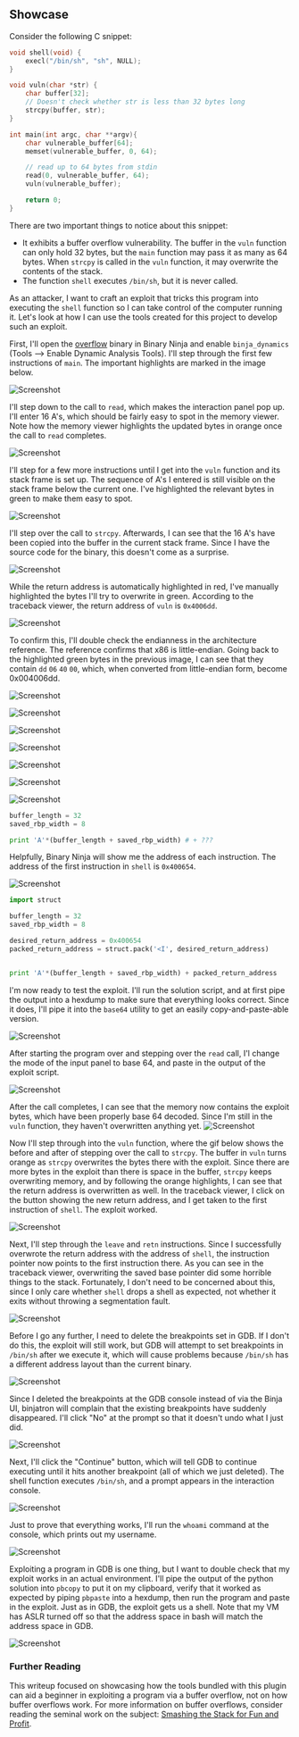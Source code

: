 ## Showcase
Consider the following C snippet:

```c
void shell(void) {
    execl("/bin/sh", "sh", NULL);
}

void vuln(char *str) {
    char buffer[32];
    // Doesn't check whether str is less than 32 bytes long
    strcpy(buffer, str);
}

int main(int argc, char **argv){
    char vulnerable_buffer[64];
    memset(vulnerable_buffer, 0, 64);

    // read up to 64 bytes from stdin
    read(0, vulnerable_buffer, 64);
    vuln(vulnerable_buffer);

    return 0;
}
```

There are two important things to notice about this snippet:
* It exhibits a buffer overflow vulnerability. The buffer in the `vuln` function can only hold 32 bytes, but the `main` function may pass it as many as 64 bytes. When `strcpy` is called in the `vuln` function, it may overwrite the contents of the stack.
* The function `shell` executes `/bin/sh`, but it is never called.

As an attacker, I want to craft an exploit that tricks this program into executing the `shell` function so I can take control of the computer running it. Let's look at how I can use the tools created for this project to develop such an exploit.

First, I'll open the [overflow](overflow) binary in Binary Ninja and enable `binja_dynamics` (Tools --> Enable Dynamic Analysis Tools). I'll step through the first few instructions of `main`. The important highlights are marked in the image below.

![Screenshot](images/1.png)

I'll step down to the call to `read`, which makes the interaction panel pop up. I'll enter 16 A's, which should be fairly easy to spot in the memory viewer. Note how the memory viewer highlights the updated bytes in orange once the call to `read` completes.

![Screenshot](images/2.gif)

I'll step for a few more instructions until I get into the `vuln` function and its stack frame is set up. The sequence of A's I entered is still visible on the stack frame below the current one. I've highlighted the relevant bytes in green to make them easy to spot.

![Screenshot](images/3.png)

I'll step over the call to `strcpy`. Afterwards, I can see that the 16 A's have been copied into the buffer in the current stack frame. Since I have the source code for the binary, this doesn't come as a surprise.

![Screenshot](images/4.png)

While the return address is automatically highlighted in red, I've manually highlighted the bytes I'll try to overwrite in green. According to the traceback viewer, the return address of `vuln` is `0x4006dd`.

![Screenshot](images/5.png)

To confirm this, I'll double check the endianness in the architecture reference. The reference confirms that x86 is little-endian. Going back to the highlighted green bytes in the previous image, I can see that they contain `dd` `06` `40` `00`, which, when converted from little-endian form, become 0x004006dd.

![Screenshot](images/8.png)

![Screenshot](images/6.png)

![Screenshot](images/7.png)

![Screenshot](images/9.png)

![Screenshot](images/10.png)

![Screenshot](images/11.png)

![Screenshot](images/12.png)

```python
buffer_length = 32
saved_rbp_width = 8

print 'A'*(buffer_length + saved_rbp_width) # + ???

```

Helpfully, Binary Ninja will show me the address of each instruction. The address of the first instruction in `shell` is `0x400654`.

![Screenshot](images/13.png)

```python
import struct

buffer_length = 32
saved_rbp_width = 8

desired_return_address = 0x400654
packed_return_address = struct.pack('<I', desired_return_address)


print 'A'*(buffer_length + saved_rbp_width) + packed_return_address

```

I'm now ready to test the exploit. I'll run the solution script, and at first pipe the output into a hexdump to make sure that everything looks correct. Since it does, I'll pipe it into the `base64` utility to get an easily copy-and-paste-able version.

![Screenshot](images/14.png)

After starting the program over and stepping over the `read` call, I'l change the mode of the input panel to base 64, and paste in the output of the exploit script.

![Screenshot](images/15.png)

After the call completes, I can see that the memory now contains the exploit bytes, which have been properly base 64 decoded. Since I'm still in the `vuln` function, they haven't overwritten anything yet.
![Screenshot](images/16.png)

Now I'll step through into the `vuln` function, where the gif below shows the before and after of stepping over the call to `strcpy`. The buffer in `vuln` turns orange as `strcpy` overwrites the bytes there with the exploit. Since there are more bytes in the exploit than there is space in the buffer, `strcpy` keeps overwriting memory, and by following the orange highlights, I can see that the return address is overwritten as well. In the traceback viewer, I click on the button showing the new return address, and I get taken to the first instruction of `shell`. The exploit worked.

![Screenshot](images/17.gif)

Next, I'll step through the `leave` and `retn` instructions. Since I successfully overwrote the return address with the address of `shell`, the instruction pointer now points to the first instruction there. As you can see in the traceback viewer, overwriting the saved base pointer did some horrible things to the stack. Fortunately, I don't need to be concerned about this, since I only care whether `shell` drops a shell as expected, not whether it exits without throwing a segmentation fault.

![Screenshot](images/18.png)

Before I go any further, I need to delete the breakpoints set in GDB. If I don't do this, the exploit will still work, but GDB will attempt to set breakpoints in `/bin/sh` after we execute it, which will cause problems because `/bin/sh` has a different address layout than the current binary.

![Screenshot](images/19.png)

Since I deleted the breakpoints at the GDB console instead of via the Binja UI, binjatron will complain that the existing breakpoints have suddenly disappeared. I'll click "No" at the prompt so that it doesn't undo what I just did.

![Screenshot](images/20.png)

Next, I'll click the "Continue" button, which will tell GDB to continue executing until it hits another breakpoint (all of which we just deleted). The shell function executes `/bin/sh`, and a prompt appears in the interaction console.

![Screenshot](images/21.png)

Just to prove that everything works, I'll run the `whoami` command at the console, which prints out my username.

![Screenshot](images/22.png)

Exploiting a program in GDB is one thing, but I want to double check that my exploit works in an actual environment. I'll pipe the output of the python solution into `pbcopy` to put it on my clipboard, verify that it worked as expected by piping `pbpaste` into a hexdump, then run the program and paste in the exploit. Just as in GDB, the exploit gets us a shell. Note that my VM has ASLR turned off so that the address space in bash will match the address space in GDB.

![Screenshot](images/23.png)

### Further Reading
This writeup focused on showcasing how the tools bundled with this plugin can aid a beginner in exploiting a program via a buffer overflow, not on how buffer overflows work. For more information on buffer overflows, consider reading the seminal work on the subject: [Smashing the Stack for Fun and Profit](https://www.eecs.umich.edu/courses/eecs588/static/stack_smashing.pdf).
